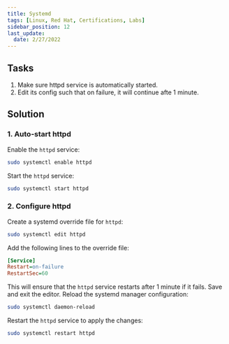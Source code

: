 ```yaml
---
title: Systemd
tags: [Linux, Red Hat, Certifications, Labs]
sidebar_position: 12
last_update:
  date: 2/27/2022
---
```



## Tasks

1. Make sure httpd service is automatically started.
2. Edit its config such that on failure, it will continue afte 1 minute.


## Solution

### 1. Auto-start httpd

Enable the `httpd` service:

```sh
sudo systemctl enable httpd
```

Start the `httpd` service:

```sh
sudo systemctl start httpd
```


### 2. Configure httpd


Create a systemd override file for `httpd`:

```sh
sudo systemctl edit httpd
```

Add the following lines to the override file:

```ini
[Service]
Restart=on-failure
RestartSec=60
```

This will ensure that the `httpd` service restarts after 1 minute if it fails. Save and exit the editor.
Reload the systemd manager configuration:

```sh
sudo systemctl daemon-reload
```

Restart the `httpd` service to apply the changes:

```sh
sudo systemctl restart httpd
```
